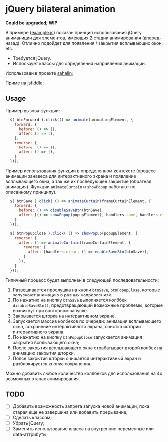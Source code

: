 # jQuery bilateral animation

**Could be upgraded; WIP**

В примере ([example.js](./example.js)) показан принцип использования jQuery аниманиции для элементов, имеющих 2 стадии анимирования (вперед-назад). Отлично подойдет для появления / закрытия всплывающих окон, etc.

- Требуется jQuery.
- Использует классы для определения направления анимации.

Использован в проекте [sahalin](https://github.com/ned4ded/sahalin/blob/master/src/scripts/canvas-save.animation.js);

Приме на [jsfiddle](https://jsfiddle.net/ned4ded/t186eaa0/57/);

## Usage
Пример вызова функции:
``` javascript
  $( btnForward ).click(() => animate(animatingElement, {
    forward: {
      before: () => (),
      after: () => (),
    },
    reverse: {
      before: () => (),
      after: () => (),
    }
  }));
```
Пример использования функции в определенном контексте (процесс анимации занавеса для интерактивного экрана и появление всплывающего окна, а так же их последующее закрытие (обратная анимация). Функции `animateCurtain` и `showPopup` работают по описанному принципу).

``` javascript
  $( btnSave ).click( () => animateCurtain(frameCurtainElement, {
    forward: {
      before: () => disableSaveBtn(btnSave),
      after: [() => showPopup(popupElement), handlers.save, handlers.clearHistory],
    }
  }));

  $( btnPopupClose ).click( () => showPopup(popupElement, {
    reverse: {
      after: () => animateCurtain(frameCurtainElement, {
        reverse: {
          after: [handlers.clear, () => enableSaveBtn(btnSave)],
        }
      }),
    }
  }));
```

Типичный процесс будет выполнен в следующей последовательности:

1. Развешивается прослушка на кнопи `btnSave`, `btnPopupClose`, которые запускают анимацию в разных направлениях.
2. По нажатию на кнопку `btnSave` выполняется колббек `disableSaveBtn()`, предотвращающий возможные проблемы, которые возникнут при вопторном запуске.
3. Закрывается шторка на интерактивном экране.
4. Запускается массив колбеков по очереди: анимация всплывающего окна, сохранение интерактивного экрана, очистка истории интерактивного экрана.
5. По нажатию на кнопку `btnPopupClose` запускается анимация закрытия всплывающего окна;
6. После закрытия всплывающего окна отрабатывает второй колбек на анимацию закрытия шторки.
7. Полсе закрытия шторки очищается интерактивный экран и разблокируется кнопка сохранения.

Можно добавить любое количество коллбеков для использования на 4х возможных этапах анимирования.  

## TODO

- [ ] Добавить возможность запрета запуска новой анимации, пока старая еще не завершина или добавить прерывание;
- [ ] Сделать классом;
- [ ] Убрать jQuery;
- [ ] Заменить использование класса на внутренние переменные или data-аттрибуты;
